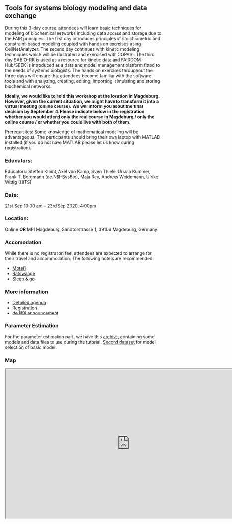 ## Tools for systems biology modeling and data exchange
During this 3-day course, attendees will learn basic techniques for modeling of biochemical networks including data access and storage due to the FAIR principles. The first day introduces principles of stoichiometric and constraint-based modeling coupled with hands on exercises using CellNetAnalyzer. The second day continues with kinetic modeling techniques which will be illustrated and exercised with COPASI. The third day SABIO-RK is used as a resource for kinetic data and FAIRDOM Hub/SEEK is introduced as a data and model management platform fitted to the needs of systems biologists. The hands on exercises throughout the three days will ensure that attendees become familiar with the software tools and with analyzing, creating, editing, importing, simulating and storing biochemical networks.

**Ideally, we would like to hold this workshop at the location in Magdeburg. However, given the current situation, we might have to transform it into a virtual meeting (online course). We will inform you about the final decision by September 4. Please indicate below in the registration whether you would attend only the real course in Magdeburg / only the online course / or whether you could live with both of them.**

Prerequisites: Some knowledge of mathematical modeling will be advantageous. The participants should bring their own laptop with MATLAB installed (if you do not have MATLAB please let us know during registration). 



### Educators: 
Educators:
Steffen Klamt, Axel von Kamp, Sven Thiele, Ursula Kummer, Frank T. Bergmann (de.NBI-SysBio), Maja Rey, Andreas Weidemann, Ulrike Wittig (HITS)

### Date:
21st Sep 10:00 am – 23rd Sep 2020, 4:00pm

### Location:
Online **OR** MPI Magdeburg, Sandtorstrasse 1, 39106 Magdeburg, Germany

### Accomodation
While there is no registration fee, attendees are expected to arrange for their travel and accommodation. The following hotels are recommended: 

* [Motel1](https://www.motel-one.com/de/hotels/magdeburg/hotel-magdeburg/?gclid=Cj0KCQiA5aTUBRC2ARIsAPoPJk8QuzKdcC_sK1it1gZbZLe1-Nx1sPWi_qadliyD4OuPbP1AIFuUjU0aAiqoEALw_wcB)
* [Ratswaage](https://www.ratswaage.de/en/hotel/)
* [Sleep & go](https://www.hotel-sleep-and-go.de/)

### More information
* [Detailed agenda](agenda.md)
* [Registration](https://forms.gle/VRi97qKQ7gWWSCxb9)
* [de.NBI announcement](https://www.denbi.de/training/761-tools-for-systems-biology-modeling-and-data-exchange-copasi-cellnetanalyzer-sabio-rk-fairdomhub-seek-2020)

### Parameter Estimation
For the parameter estimation part, we have this [archive](2018-04-23_-_COPASI_PE.zip), containing some models and data files to use during the tutorial. [Second dataset](test_modelselection.txt) for model selection of basic model. 

### Map

<html>
<iframe src="https://www.google.com/maps/d/embed?mid=1X_Qn7lPSfkI6CeSTfRg92XYNzMduUjLH" width="800" height="480"></iframe>
</html>
